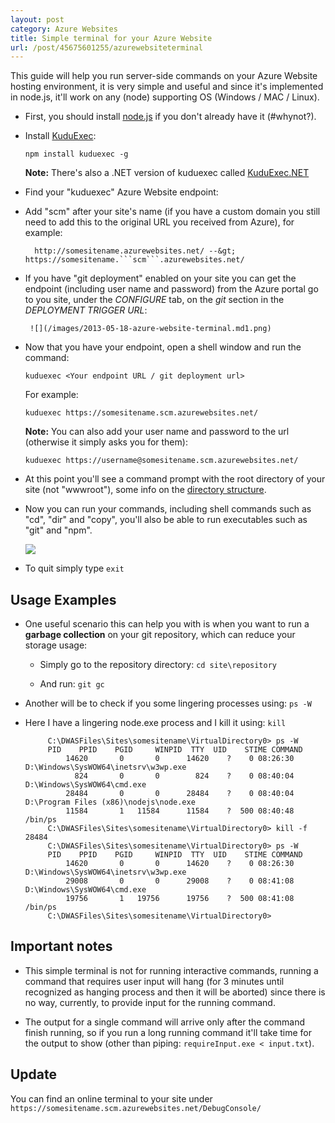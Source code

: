 ```yaml
---
layout: post
category: Azure Websites
title: Simple terminal for your Azure Website
url: /post/45675601255/azurewebsiteterminal
---
```


This guide will help you run server-side commands on your Azure Website hosting environment, it is very simple and useful and since it's implemented in node.js, it'll work on any (node) supporting OS (Windows / MAC / Linux).


- First, you should install [node.js](http://nodejs.org/) if you don't already have it (#whynot?).

- Install [KuduExec](http://github.com/projectkudu/KuduExec):

    ```npm install kuduexec -g```

    **Note:** There's also a .NET version of kuduexec called [KuduExec.NET](https://github.com/projectkudu/KuduExec.NET)

- Find your "kuduexec" Azure Website endpoint:

 - Add "scm" after your site's name (if you have a custom domain you still need to add this to the original URL you received from Azure), for example:
   
         http://somesitename.azurewebsites.net/ --&gt; https://somesitename.```scm```.azurewebsites.net/

 - If you have "git deployment" enabled on your site you can get the endpoint (including user name and password) from the Azure portal go to you site, under the *CONFIGURE* tab, on the *git* section in the *DEPLOYMENT TRIGGER URL*:

        ![](/images/2013-05-18-azure-website-terminal.md1.png)

- Now that you have your endpoint, open a shell window and run the command:

    ```kuduexec <Your endpoint URL / git deployment url>```

    For example:

    ```kuduexec https://somesitename.scm.azurewebsites.net/```

    **Note:** You can also add your user name and password to the url (otherwise it simply asks you for them):

    ```kuduexec https://username@somesitename.scm.azurewebsites.net/```

- At this point you'll see a command prompt with the root directory of your site (not "wwwroot"), some info on the [directory structure](https://github.com/projectkudu/kudu/wiki/File-structure-on-azure).

- Now you can run your commands, including shell commands such as "cd", "dir" and "copy", you'll also be able to run executables such as "git" and "npm".

    ![](/images/2013-05-18-azure-website-terminal.md2.png)

- To quit simply type ```exit```

## Usage Examples

- One useful scenario this can help you with is when you want to run a **garbage collection** on your git repository, which can reduce your storage usage:
  - Simply go to the repository directory: ```cd site\repository```

  - And run: ```git gc```

- Another will be to check if you some lingering processes using: ```ps -W```

 - Here I have a lingering node.exe process and I kill it using: ```kill```

			C:\DWASFiles\Sites\somesitename\VirtualDirectory0> ps -W
			PID    PPID    PGID     WINPID  TTY  UID    STIME COMMAND
			    14620       0       0      14620    ?    0 08:26:30 D:\Windows\SysWOW64\inetsrv\w3wp.exe
			      824       0       0        824    ?    0 08:40:04 D:\Windows\SysWOW64\cmd.exe
			    28484       0       0      28484    ?    0 08:40:04 D:\Program Files (x86)\nodejs\node.exe
			    11584       1   11584      11584    ?  500 08:40:48 /bin/ps
			C:\DWASFiles\Sites\somesitename\VirtualDirectory0> kill -f 28484
			C:\DWASFiles\Sites\somesitename\VirtualDirectory0> ps -W
			PID    PPID    PGID     WINPID  TTY  UID    STIME COMMAND
			    14620       0       0      14620    ?    0 08:26:30 D:\Windows\SysWOW64\inetsrv\w3wp.exe
			    29008       0       0      29008    ?    0 08:41:08 D:\Windows\SysWOW64\cmd.exe
			    19756       1   19756      19756    ?  500 08:41:08 /bin/ps
			C:\DWASFiles\Sites\somesitename\VirtualDirectory0>



## Important notes

- This simple terminal is not for running interactive commands, running a command that requires user input will hang (for 3 minutes until recognized as hanging process and then it will be aborted) since there is no way, currently, to provide input for the running command.

- The output for a single command will arrive only after the command finish running, so if you run a long running command it'll take time for the output to show
(other than piping: ```requireInput.exe < input.txt```).

## Update

You can find an online terminal to your site under  ```https://somesitename.scm.azurewebsites.net/DebugConsole/```
